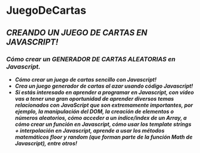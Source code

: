 # JuegoDeCartas

## **_CREANDO UN JUEGO DE CARTAS EN JAVASCRIPT!_**

### **_Cómo crear un GENERADOR DE CARTAS ALEATORIAS en Javascript._**

- **_Cómo crear un juego de cartas sencillo con Javascript!_**
- **_Crea un juego generador de cartas al azar usando código Javascript!_**
- **_Si estás interesado en aprender a programar en Javascript, con vídeo vas a tener una gran oportunidad de aprender diversos temas relacionados con JavaScript que son extremamente importantes, por ejemplo, la manipulación del DOM, la creación de elementos o números aleatorios, cómo acceder a un índice/index de un Array, a cómo crear un función en Javascript, cómo usar los template strings + interpolación en Javascript, aprende a usar los métodos matemáticos floor y random (que forman parte de la función Math de Javascript), entre otros!_**
